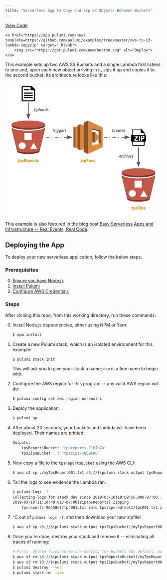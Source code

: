 ```yaml
---
title: "Serverless App to Copy and Zip S3 Objects Between Buckets"
---
```


<p class="mb-4 flex">
    <a class="flex flex-wrap items-center rounded text-xs text-white bg-blue-600 border-2 border-blue-600 px-2 mr-2 whitespace-no-wrap hover:text-white" style="height: 32px" href="https://github.com/pulumi/examples/tree/master/aws-ts-s3-lambda-copyzip" target="_blank">
        <span><i class="fab fa-github pr-2"></i> View Code</span>
    </a>

    <a href="https://app.pulumi.com/new?template=https://github.com/pulumi/examples/tree/master/aws-ts-s3-lambda-copyzip" target="_blank">
        <img src="https://get.pulumi.com/new/button.svg" alt="Deploy">
    </a>
</p>


This example sets up two AWS S3 Buckets and a single Lambda that listens to one and, upon each new
object arriving in it, zips it up and copies it to the second bucket. Its architecture looks like this:

![Architecture](https://raw.githubusercontent.com/pulumi/examples/master/aws-ts-s3-lambda-copyzip/arch.png)

This example is also featured in the blog post [Easy Serverless Apps and Infrastructure --
Real Events, Real Code](https://blog.pulumi.com/easy-serverless-apps-and-infrastructure-real-events-real-code).

## Deploying the App

To deploy your new serverless application, follow the below steps.

### Prerequisites

0. [Ensure you have Node.js](https://nodejs.org/en/download/)
1. [Install Pulumi](https://www.pulumi.com/docs/reference/install/)
2. [Configure AWS Credentials](https://www.pulumi.com/docs/reference/clouds/aws/setup/)

### Steps

After cloning this repo, from this working directory, run these commands:

0. Install Node.js dependencies, either using NPM or Yarn:

    ```bash
    $ npm install
    ```

1. Create a new Pulumi stack, which is an isolated environment for this example:

    ```bash
    $ pulumi stack init
    ```

   This will ask you to give your stack a name; `dev` is a fine name to begin with.

2. Configure the AWS region for this program -- any valid AWS region will do:

    ```bash
    $ pulumi config set aws:region us-east-1
    ```

3. Deploy the application:

    ```bash
    $ pulumi up
    ```

4. After about 20 seconds, your buckets and lambda will have been deployed. Their names are printed:

    ```bash
    Outputs:
        tpsReportsBucket: "tpsreports-21b7b7a"
        tpsZipsBucket   : "tpszips-c869600"
    ```

5. Now copy a file to the `tpsReportsBucket` using the AWS CLI:

    ```bash
    $ aws s3 cp ./myTpsReport001.txt s3://$(pulumi stack output tpsReportsBucket)
    ```

6. Tail the logs to see evidence the Lambda ran:

    ```bash
    $ pulumi logs -f
    Collecting logs for stack dev since 2019-03-10T10:09:56.000-07:00...
    2019-03-10T11:10:48.617-07:00[zipTpsReports] Zipping
        tpsreports-96458ef/tps001.txt into tpszips-edfde11/tps001.txt.zip
    ```

7. ^C out of `pulumi logs -f`, and then download your new zipfile!

    ```bash
    $ aws s3 cp s3://$(pulumi stack output tpsZipsBucket)/myTpsReport001.txt.zip .
    ```

7. Once you're done, destroy your stack and remove it -- eliminating all traces of running:

    ```bash
    # First, delete files so we can destroy the buckets (by default, bucket content isn't auto-deleted):
    $ aws s3 rm s3://$(pulumi stack output tpsReportsBucket)/myTpsReport001.txt
    $ aws s3 rm s3://$(pulumi stack output tpsZipsBucket)/myTpsReport001.txt.zip
    $ pulumi destroy --yes
    $ pulumi stack rm --yes
    ```

